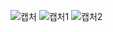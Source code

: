 ![캡처](https://user-images.githubusercontent.com/53905201/68104522-bd354f00-ff1e-11e9-9b57-8482bbaab547.PNG)
![캡처1](https://user-images.githubusercontent.com/53905201/68104523-bdcde580-ff1e-11e9-9bc0-b66806a2ba57.PNG)
![캡처2](https://user-images.githubusercontent.com/53905201/68104524-bdcde580-ff1e-11e9-8d43-a8037d89b00a.PNG)
